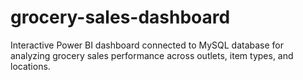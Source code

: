 # grocery-sales-dashboard
Interactive Power BI dashboard connected to MySQL database for analyzing grocery sales performance across outlets, item types, and locations.
